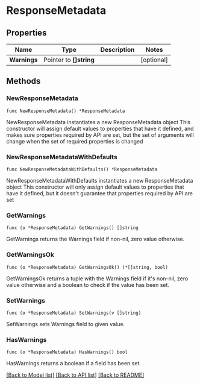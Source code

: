 # ResponseMetadata

## Properties

Name | Type | Description | Notes
------------ | ------------- | ------------- | -------------
**Warnings** | Pointer to **[]string** |  | [optional] 

## Methods

### NewResponseMetadata

`func NewResponseMetadata() *ResponseMetadata`

NewResponseMetadata instantiates a new ResponseMetadata object
This constructor will assign default values to properties that have it defined,
and makes sure properties required by API are set, but the set of arguments
will change when the set of required properties is changed

### NewResponseMetadataWithDefaults

`func NewResponseMetadataWithDefaults() *ResponseMetadata`

NewResponseMetadataWithDefaults instantiates a new ResponseMetadata object
This constructor will only assign default values to properties that have it defined,
but it doesn't guarantee that properties required by API are set

### GetWarnings

`func (o *ResponseMetadata) GetWarnings() []string`

GetWarnings returns the Warnings field if non-nil, zero value otherwise.

### GetWarningsOk

`func (o *ResponseMetadata) GetWarningsOk() (*[]string, bool)`

GetWarningsOk returns a tuple with the Warnings field if it's non-nil, zero value otherwise
and a boolean to check if the value has been set.

### SetWarnings

`func (o *ResponseMetadata) SetWarnings(v []string)`

SetWarnings sets Warnings field to given value.

### HasWarnings

`func (o *ResponseMetadata) HasWarnings() bool`

HasWarnings returns a boolean if a field has been set.


[[Back to Model list]](../README.md#documentation-for-models) [[Back to API list]](../README.md#documentation-for-api-endpoints) [[Back to README]](../README.md)


